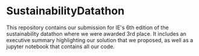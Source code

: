 # SustainabilityDatathon
This repository contains our submission for IE's 6th edition of the sustainability datathon where we were awarded 3rd place. 
It includes an executive summary highlighting our solution that we proposed, as well as a jupyter notebook that contains all our code. 
